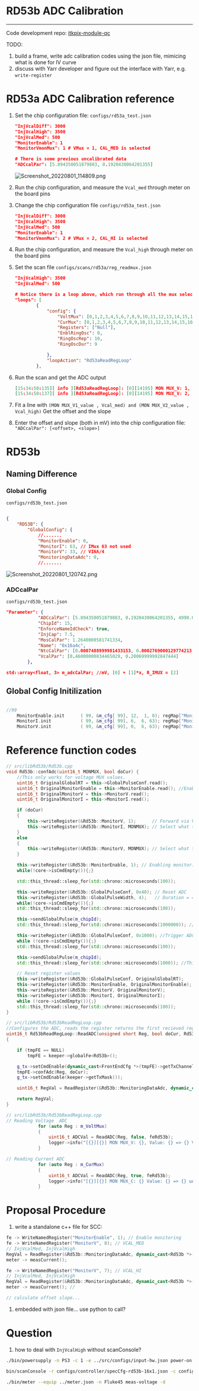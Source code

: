 # RD53b ADC Calibration

---
Code development repo: 
[itkpix-module-qc](https://gitlab.cern.ch/berkeleylab/itk-pixel-module-software/itkpix-module-qc/-/tree/master/)

TODO: 
1. build a frame, write adc calibration codes using the json file, mimicing what is done for IV curve 
2. discuss with Yarr developer and figure out the interface with Yarr, e.g. `write-register`

# RD53a ADC Calibration reference

1. Set the chip configuration file:
`configs/rd53a_test.json`
    
    ```json
    "InjVcalDiff": 3000
    "InjVcalHigh": 3500
    "InjVcalMed": 500
    "MonitorEnable": 1
    "MonitorVmonMux": 1 # VMux = 1, CAL_MED is selected
    
    # There is some previous uncalibrated data
    "ADCcalPar": [5.894350051879883, 0.1920430064201355]
    
    ```
    
    ![Screenshot_20220801_114809.png](RD53b%20ADC%20Calibration%207c198708b98148fa8458fa6b6dd613a9/Screenshot_20220801_114809.png)
    
2. Run the chip configuration, and measure the `Vcal_med` through meter on the board pins
3. Change the chip configuration file `configs/rd53a_test.json`
    
    ```json
    "InjVcalDiff": 3000
    "InjVcalHigh": 3500
    "InjVcalMed": 500
    "MonitorEnable": 1
    "MonitorVmonMux": 2 # VMux = 2, CAL_HI is selected
    ```
    
4. Run the chip configuration, and measure the `Vcal_high` through meter on the board pins
5. Set the scan file `configs/scans/rd53a/reg_readmux.json`
    
    ```json
    "InjVcalHigh": 3500
    "InjVcalMed": 500
    
    # Notice there is a loop above, which run through all the mux selections
    "loops": [
            {
                "config": {
                    "VoltMux": [0,1,2,3,4,5,6,7,8,9,10,11,12,13,14,15,16,17,18,19,20,21,22,23,24,25,26,27,28,29,30,31,32],
                    "CurMux": [0,1,2,3,4,5,6,7,8,9,10,11,12,13,14,15,16,17,18,19,20,21,22,23,24,25],
                    "Registers": ["Null"],
                    "EnblRingOsc": 0,
                    "RingOscRep": 10,
                    "RingOscDur": 9
    
                },
                "loopAction": "Rd53aReadRegLoop"
            },
    
    ```
    
6. Run the scan and get the ADC output
    
    ```json
    [15:34:50:135][ info ][Rd53aReadRegLoop]: [0][14195] MON MUX_V: 1, Value: 454 => 0.0982428 V
    [15:34:50:137][ info ][Rd53aReadRegLoop]: [0][14195] MON MUX_V: 2, Value: 3574 => 0.701027 V
    ```
    
7. Fit a line with `(MON MUX_V1_value , Vcal_med) and (MON MUX_V2_value , Vcal_high)`
Get the offset and the slope 
8. Enter the offset and slope (both in mV) into the chip configuration file: 
`"ADCcalPar": [<offset>, <slope>]`

# RD53b

## Naming Difference

### Global Config

`configs/rd53b_test.json`

```json

{
    "RD53B": {
        "GlobalConfig": {
            //.......
            "MonitorEnable": 0,
            "MonitorI": 63, // IMux 63 not used 
            "MonitorV": 33, // VINA/4
            "MonitoringDataAdc": 0,
            //.......
```

![Screenshot_20220801_120742.png](RD53b%20ADC%20Calibration%207c198708b98148fa8458fa6b6dd613a9/Screenshot_20220801_120742.png)

### ADCcalPar

`configs/rd53b_test.json`

```json
"Parameter": {
            "ADCcalPar": [5.894350051879883, 0.1920430064201355, 4990.0],
            "ChipId": 15,
            "EnforceNameIdCheck": true,
            "InjCap": 7.5,
            "MosCalPar": 1.2640000581741334,
            "Name": "0x16a4c",
            "NtcCalPar": [0.0007488999981433153, 0.0002769000129774213, 7.059500006789676e-8],
            "VcalPar": [0.46000000834465029, 0.20069999992847444]
        },
```

```json
std::array<float, 3> m_adcCalPar; //mV, [0] + [1]*x, R_IMUX = [2]
```

## Global Config Initilization

```cpp

//99
    MonitorEnable.init      ( 99, &m_cfg[ 99], 12,  1, 0); regMap["MonitorEnable"] = &Rd53bGlobalCfg::MonitorEnable;
    MonitorI.init           ( 99, &m_cfg[ 99], 6,  6, 63); regMap["MonitorI"] = &Rd53bGlobalCfg::MonitorI;
    MonitorV.init           ( 99, &m_cfg[ 99], 0,  6, 63); regMap["MonitorV"] = &Rd53bGlobalCfg::MonitorV;
```

# Reference function codes

```cpp
// src/libRd53b/Rd53b.cpp
void Rd53b::confAdc(uint16_t MONMUX, bool doCur) {
    //This only works for voltage MUX values.
    uint16_t OriginalGlobalRT = this->GlobalPulseConf.read();
    uint16_t OriginalMonitorEnable = this->MonitorEnable.read(); //Enabling monitoring
    uint16_t OriginalMonitorV = this->MonitorV.read();
    uint16_t OriginalMonitorI = this->MonitorI.read();

    if (doCur)
    {
        this->writeRegister(&Rd53b::MonitorV, 1);      // Forward via VMUX
        this->writeRegister(&Rd53b::MonitorI, MONMUX); // Select what to monitor
    }
    else
    {
        this->writeRegister(&Rd53b::MonitorV, MONMUX); // Select what to monitor
    }

    this->writeRegister(&Rd53b::MonitorEnable, 1); // Enabling monitoring
    while(!core->isCmdEmpty()){;}

    std::this_thread::sleep_for(std::chrono::microseconds(100));

    this->writeRegister(&Rd53b::GlobalPulseConf, 0x40); // Reset ADC
    this->writeRegister(&Rd53b::GlobalPulseWidth, 4);   // Duration = 4 inherited from RD53A
    while(!core->isCmdEmpty()){;}
    std::this_thread::sleep_for(std::chrono::microseconds(100));

    this->sendGlobalPulse(m_chipId);
    std::this_thread::sleep_for(std::chrono::microseconds(1000000)); // Need to wait long enough for ADC to reset

    this->writeRegister(&Rd53b::GlobalPulseConf, 0x1000); //Trigger ADC Conversion
    while (!core->isCmdEmpty()){;}
    std::this_thread::sleep_for(std::chrono::microseconds(100));

    this->sendGlobalPulse(m_chipId);
    std::this_thread::sleep_for(std::chrono::microseconds(1000)); //This is neccessary to clean. This might be controller dependent.

    // Reset register values
    this->writeRegister(&Rd53b::GlobalPulseConf, OriginalGlobalRT);
    this->writeRegister(&Rd53b::MonitorEnable, OriginalMonitorEnable);
    this->writeRegister(&Rd53b::MonitorV, OriginalMonitorV);
    this->writeRegister(&Rd53b::MonitorI, OriginalMonitorI);
    while (!core->isCmdEmpty()){;}
    std::this_thread::sleep_for(std::chrono::microseconds(100));
}
```

```cpp
// src/libRd53b/Rd53bReadRegLoop.cpp
//Configures the ADC, reads the register returns the first recieved register.
uint16_t Rd53bReadRegLoop::ReadADC(unsigned short Reg, bool doCur, Rd53b *tmpFE)
{

    if (tmpFE == NULL)
        tmpFE = keeper->globalFe<Rd53b>();

    g_tx->setCmdEnable(dynamic_cast<FrontEndCfg *>(tmpFE)->getTxChannel());
    tmpFE->confAdc(Reg, doCur);
    g_tx->setCmdEnable(keeper->getTxMask());

    uint16_t RegVal = ReadRegister(&Rd53b::MonitoringDataAdc, dynamic_cast<Rd53b *>(tmpFE));

    return RegVal;
}
```

```cpp
// src/libRd53b/Rd53bReadRegLoop.cpp
// Reading Voltage  ADC
            for (auto Reg : m_VoltMux)
            {
                uint16_t ADCVal = ReadADC(Reg, false, feRd53b);
                logger->info("[{}][{}] MON MUX_V: {}, Value: {} => {} V", id, feName, Reg, ADCVal, dynamic_cast<Rd53b *>(fe)->adcToV(ADCVal));
            }

// Reading Current ADC
            for (auto Reg : m_CurMux)
            {
                uint16_t ADCVal = ReadADC(Reg, true, feRd53b);
                logger->info("[{}][{}] MON MUX_C: {} Value: {} => {} uA", id, feName, Reg, ADCVal, dynamic_cast<Rd53b *>(fe)->adcToI(ADCVal)/1e-6);
            }

```

# Proposal Procedure

1. write a standalone c++ file for SCC: 

```cpp
fe -> WriteNamedRegister("MonitorEnable", 1); // Enable monitoring
fe -> WriteNamedRegister("MonitorV", 8); // VCAL_MED
// InjVcalMed, InjVcalHigh
RegVal = ReadRegister(&Rd53b::MonitoringDataAdc, dynamic_cast<Rd53b *>(fe)) // ADC counts 
meter -> measCurrent();

fe -> WriteNamedRegister("MonitorV", 7); // VCAL_HI
// InjVcalMed, InjVcalHigh
RegVal = ReadRegister(&Rd53b::MonitoringDataAdc, dynamic_cast<Rd53b *>(fe)) // ADC counts 
meter -> measCurrent(); // 

// calculate offset slope... 
```

1. embedded with json file… use python to call?  

# Question

1. how to deal with `InjVcalHigh`  without scanConsole? 

```bash
./bin/powersupply -n PS3 -c 1 -e ../src/configs/input-hw.json power-on -d

bin/scanConsole -r configs/controller/specCfg-rd53b-16x1.json -c configs/connectivity/example_rd53b_setup.json

./bin/meter --equip ../meter.json -n Fluke45 meas-voltage -d
```